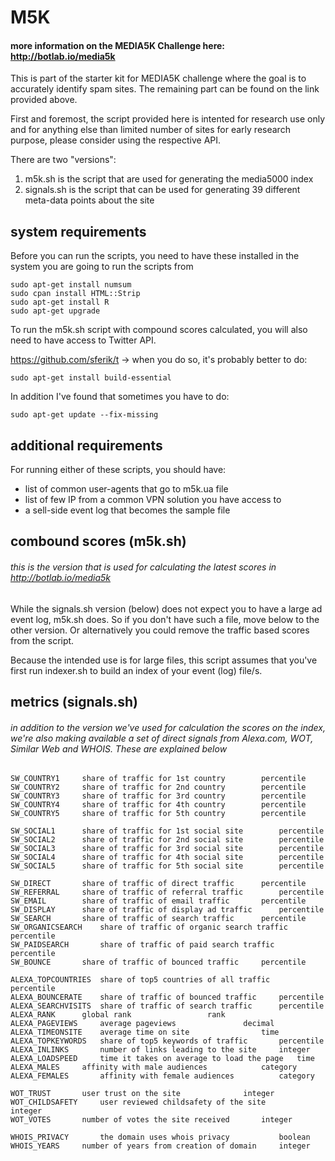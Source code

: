 # M5K

#### more information on the MEDIA5K Challenge here: http://botlab.io/media5k

This is part of the starter kit for MEDIA5K challenge where the goal is to accurately identify spam sites. The remaining part can be found on the link provided above.

First and foremost, the script provided here is intented for research use only and for anything else than limited number of sites for early research purpose, please consider using the respective API.

There are two "versions":

1) m5k.sh is the script that are used for generating the media5000 index
2) signals.sh is the script that can be used for generating 39 different meta-data points about the site


## system requirements

Before you can run the scripts, you need to have these installed in the system you are going to run the scripts from

    sudo apt-get install numsum
    sudo cpan install HTML::Strip
    sudo apt-get install R
    sudo apt-get upgrade 
    
To run the m5k.sh script with compound scores calculated, you will also need to have access to Twitter API.

https://github.com/sferik/t -> when you do so, it's probably better to do: 

    sudo apt-get install build-essential

In addition I've found that sometimes you have to do:

    sudo apt-get update --fix-missing

## additional requirements

For running either of these scripts, you should have: 

 - list of common user-agents that go to m5k.ua file
 - list of few IP from a common VPN solution you have access to 
 - a sell-side event log that becomes the sample file


## combound scores (m5k.sh)
###### this is the version that is used for calculating the latest scores in http://botlab.io/media5k

While the signals.sh version (below) does not expect you to have a large ad event log, m5k.sh does. So if you don't have such a file, move below to the other version. Or alternatively you could remove the traffic based scores from the script. 

Because the intended use is for large files, this script assumes that you've first run indexer.sh to build an index of your event (log) file/s. 


## metrics (signals.sh)
###### in addition to the version we've used for calculation the scores on the index, we're also making available a set of direct signals from Alexa.com, WOT, Similar Web and WHOIS. These are explained below
	
	SW_COUNTRY1		share of traffic for 1st country		percentile
	SW_COUNTRY2		share of traffic for 2nd country		percentile
	SW_COUNTRY3		share of traffic for 3rd country		percentile
	SW_COUNTRY4		share of traffic for 4th country		percentile
	SW_COUNTRY5		share of traffic for 5th country		percentile

	SW_SOCIAL1		share of traffic for 1st social site		percentile		
	SW_SOCIAL2		share of traffic for 2nd social site		percentile
	SW_SOCIAL3		share of traffic for 3rd social site		percentile
	SW_SOCIAL4		share of traffic for 4th social site		percentile
	SW_SOCIAL5		share of traffic for 5th social site		percentile

	SW_DIRECT		share of traffic of direct traffic		percentile
	SW_REFERRAL		share of traffic of referral traffic		percentile
	SW_EMAIL		share of traffic of email traffic		percentile
	SW_DISPLAY		share of traffic of display ad traffic		percentile
	SW_SEARCH		share of traffic of search traffic		percentile
	SW_ORGANICSEARCH	share of traffic of organic search traffic	percentile
	SW_PAIDSEARCH		share of traffic of paid search traffic		percentile
	SW_BOUNCE		share of traffic of bounced traffic		percentile

	ALEXA_TOPCOUNTRIES	share of top5 countries of all traffic		percentile
	ALEXA_BOUNCERATE	share of traffic of bounced traffic		percentile
	ALEXA_SEARCHVISITS	share of traffic of search traffic		percentile
	ALEXA_RANK		global rank					rank
	ALEXA_PAGEVIEWS		average pageviews				decimal
	ALEXA_TIMEONSITE	average time on site				time
	ALEXA_TOPKEYWORDS	share of top5 keywords of traffic		percentile
	ALEXA_INLINKS		number of links leading to the site		integer
	ALEXA_LOADSPEED		time it takes on average to load the page	time
	ALEXA_MALES		affinity with male audiences			category
	ALEXA_FEMALES		affinity with female audiences			category

	WOT_TRUST		user trust on the site				integer
	WOT_CHILDSAFETY		user reviewed childsafety of the site		integer		
	WOT_VOTES		number of votes the site received		integer

	WHOIS_PRIVACY		the domain uses whois privacy			boolean
	WHOIS_YEARS		number of years from creation of domain		integer



